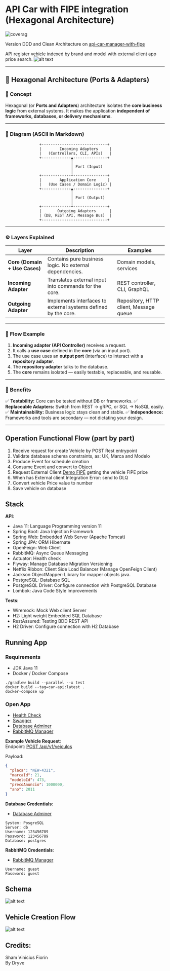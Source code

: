 # API Car with FIPE integration (Hexagonal Architecture)

![coverag](https://img.shields.io/badge/coverage-100%25-darkgreen)

Version DDD and Clean Architecture on [api-car-manager-with-fipe](https://github.com/skatesham/api-car-manager-with-fipe)

API register vehicle indexed by brand and model with external client app price search.
![alt text][8]

---

## 🧱 Hexagonal Architecture (Ports & Adapters)

### 📘 Concept

Hexagonal (or **Ports and Adapters**) architecture isolates the **core business logic** from external systems.
It makes the application **independent of frameworks, databases, or delivery mechanisms**.

---

### 🧩 Diagram (ASCII in Markdown)

```
               +-----------------------------+
               |        Incoming Adapters     |
               |   (Controllers, CLI, APIs)   |
               +-------------▲---------------+
                             │
                             │ Port (Input)
                             │
               +-------------┴---------------+
               |        Application Core     |
               |   (Use Cases / Domain Logic) |
               +-------------▲---------------+
                             │
                             │ Port (Output)
                             │
               +-------------┴---------------+
               |       Outgoing Adapters      |
               | (DB, REST API, Message Bus)  |
               +-----------------------------+
```

---

### ⚙️ Layers Explained

| Layer                         | Description                                                    | Examples                               |
| ----------------------------- | -------------------------------------------------------------- | -------------------------------------- |
| **Core (Domain + Use Cases)** | Contains pure business logic. No external dependencies.        | Domain models, services                |
| **Incoming Adapter**          | Translates external input into commands for the core.          | REST controller, CLI, GraphQL          |
| **Outgoing Adapter**          | Implements interfaces to external systems defined by the core. | Repository, HTTP client, Message queue |

---

### 🔁 Flow Example

1. **Incoming adapter (API Controller)** receives a request.
2. It calls a **use case** defined in the **core** (via an input port).
3. The use case uses an **output port** (interface) to interact with a **repository adapter**.
4. The **repository adapter** talks to the database.
5. The **core** remains isolated — easily testable, replaceable, and reusable.

---

### 🌟 Benefits

✅ **Testability:** Core can be tested without DB or frameworks.
✅ **Replaceable Adapters:** Switch from REST → gRPC, or SQL → NoSQL easily.
✅ **Maintainability:** Business logic stays clean and stable.
✅ **Independence:** Frameworks and tools are secondary — not dictating your design.

---

## Operation Functional Flow (part by part)

1. Receive request for create Vehicle by POST Rest entrypoint
2. Validate database schema constraints, as: UK, Marca and Modelo
3. Produce Event for schedule creation
4. Consume Event and convert to Object
5. Request External Client [Demo FIPE][6] getting the vehicle FIPE price
6. When has External client Integration Error: send to DLQ
7. Convert vehicle Price value to number
8. Save vehicle on database

## Stack

__API__:

- Java 11: Language Programming version 11
- Spring Boot: Java Injection Framework
- Spring Web: Embedded Web Server (Apache Tomcat)
- Spring JPA: ORM Hibernate
- OpenFeign: Web Client
- RabbitMQ: Async Queue Messaging
- Actuator: Health check
- Flyway: Manage Database Migration Versioning
- Netflix Ribbon: Client Side Load Balancer (Manage OpenFeign Client)
- Jackson ObjectMapper: Library for mapper objects java.
- PostgreSQL: Database SQL
- PostgreSQL Driver: Configure connection with PostgreSQL Database
- Lombok: Java Code Style Improvements

__Tests__:

- Wiremock: Mock Web client Server
- H2: Light weight Embedded SQL Database
- RestAssured: Testing BDD REST API
- H2 Driver: Configure connection with H2 Database

## Running App

### Requirements

- JDK Java 11
- Docker / Docker Compose

```shell
./gradlew build --parallel --x test
docker build --tag=car-api:latest .
docker-compose up
```

### Open App

- [Health Check][4]
- [Swagger][1]
- [Database Adminer][2]
- [RabbitMQ Manager][3]

__Example Vehicle Request__:  
Endpoint: [POST /api/v1/veiculos][5]

Payload:

```json
{
  "placa": "NEW-4321",
  "marcaId": 21,
  "modeloId": 473,
  "precoAnuncio": 1000000,
  "ano": 2011
}
```

__Database Credentials__:

- [Database Adminer][2]

```shell
System: PosgreSQL
Server: db
Username: 123456789
Password: 123456789
Database: postgres
```

__RabbitMQ Credentials__:

- [RabbitMQ Manager][3]

```shell
Username: guest
Password: guest
```

## Schema

![alt text][7]

## Vehicle Creation Flow
![alt text][9]

## Credits:

Sham Vinicius Fiorin  
By Dryve

[1]: http://localhost:8080/swagger-ui/index.html

[2]: http://localhost:9000

[3]: http://localhost:15672

[4]: http://localhost:8080/actuator/health

[5]: http://localhost:8080/swagger-ui/index.html#/Veiculo/createVeiculo

[6]: https://github.com/giovanigenerali/fipe-json

[7]: https://github.com/skatesham/api-car-manager-with-fipe/blob/main/imgs/schema.png?raw=true

[8]: https://github.com/skatesham/api-car-manager-with-fipe/blob/main/imgs/openapi.png?raw=true

[9]: https://github.com/skatesham/api-car-manager-with-fipe/blob/main/imgs/flow-diagram.drawio.png?raw=true
